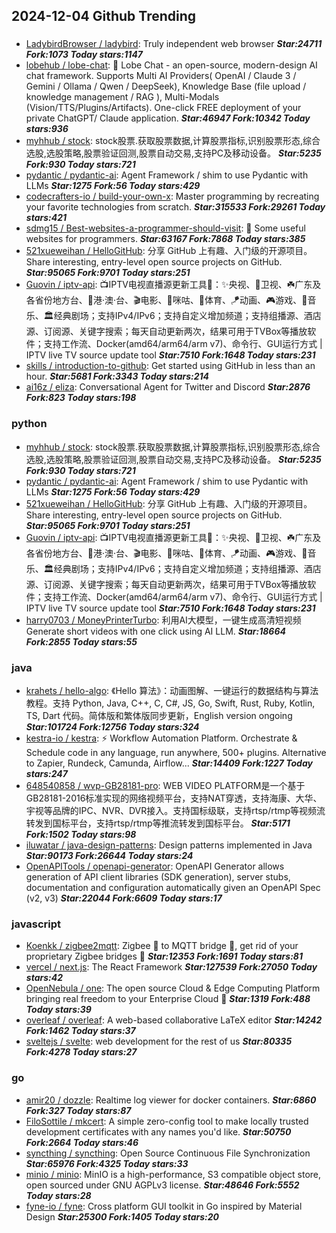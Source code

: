 ## 2024-12-04 Github Trending

### 
* [LadybirdBrowser / ladybird](https://github.com/LadybirdBrowser/ladybird): Truly independent web browser ***Star:24711 Fork:1073 Today stars:1147***
* [lobehub / lobe-chat](https://github.com/lobehub/lobe-chat): 🤯 Lobe Chat - an open-source, modern-design AI chat framework. Supports Multi AI Providers( OpenAI / Claude 3 / Gemini / Ollama / Qwen / DeepSeek), Knowledge Base (file upload / knowledge management / RAG ), Multi-Modals (Vision/TTS/Plugins/Artifacts). One-click FREE deployment of your private ChatGPT/ Claude application. ***Star:46947 Fork:10342 Today stars:936***
* [myhhub / stock](https://github.com/myhhub/stock): stock股票.获取股票数据,计算股票指标,识别股票形态,综合选股,选股策略,股票验证回测,股票自动交易,支持PC及移动设备。 ***Star:5235 Fork:930 Today stars:721***
* [pydantic / pydantic-ai](https://github.com/pydantic/pydantic-ai): Agent Framework / shim to use Pydantic with LLMs ***Star:1275 Fork:56 Today stars:429***
* [codecrafters-io / build-your-own-x](https://github.com/codecrafters-io/build-your-own-x): Master programming by recreating your favorite technologies from scratch. ***Star:315533 Fork:29261 Today stars:421***
* [sdmg15 / Best-websites-a-programmer-should-visit](https://github.com/sdmg15/Best-websites-a-programmer-should-visit): 🔗 Some useful websites for programmers. ***Star:63167 Fork:7868 Today stars:385***
* [521xueweihan / HelloGitHub](https://github.com/521xueweihan/HelloGitHub): 分享 GitHub 上有趣、入门级的开源项目。Share interesting, entry-level open source projects on GitHub. ***Star:95065 Fork:9701 Today stars:251***
* [Guovin / iptv-api](https://github.com/Guovin/iptv-api): 📺IPTV电视直播源更新工具🚀：✨央视、📡卫视、☘️广东及各省份地方台、🌊港·澳·台、🎬电影、🎥咪咕、🏀体育、🪁动画、🎮游戏、🎵音乐、🏛经典剧场；支持IPv4/IPv6；支持自定义增加频道；支持组播源、酒店源、订阅源、关键字搜索；每天自动更新两次，结果可用于TVBox等播放软件；支持工作流、Docker(amd64/arm64/arm v7)、命令行、GUI运行方式 | IPTV live TV source update tool ***Star:7510 Fork:1648 Today stars:231***
* [skills / introduction-to-github](https://github.com/skills/introduction-to-github): Get started using GitHub in less than an hour. ***Star:5681 Fork:3343 Today stars:214***
* [ai16z / eliza](https://github.com/ai16z/eliza): Conversational Agent for Twitter and Discord ***Star:2876 Fork:823 Today stars:198***

### python
* [myhhub / stock](https://github.com/myhhub/stock): stock股票.获取股票数据,计算股票指标,识别股票形态,综合选股,选股策略,股票验证回测,股票自动交易,支持PC及移动设备。 ***Star:5235 Fork:930 Today stars:721***
* [pydantic / pydantic-ai](https://github.com/pydantic/pydantic-ai): Agent Framework / shim to use Pydantic with LLMs ***Star:1275 Fork:56 Today stars:429***
* [521xueweihan / HelloGitHub](https://github.com/521xueweihan/HelloGitHub): 分享 GitHub 上有趣、入门级的开源项目。Share interesting, entry-level open source projects on GitHub. ***Star:95065 Fork:9701 Today stars:251***
* [Guovin / iptv-api](https://github.com/Guovin/iptv-api): 📺IPTV电视直播源更新工具🚀：✨央视、📡卫视、☘️广东及各省份地方台、🌊港·澳·台、🎬电影、🎥咪咕、🏀体育、🪁动画、🎮游戏、🎵音乐、🏛经典剧场；支持IPv4/IPv6；支持自定义增加频道；支持组播源、酒店源、订阅源、关键字搜索；每天自动更新两次，结果可用于TVBox等播放软件；支持工作流、Docker(amd64/arm64/arm v7)、命令行、GUI运行方式 | IPTV live TV source update tool ***Star:7510 Fork:1648 Today stars:231***
* [harry0703 / MoneyPrinterTurbo](https://github.com/harry0703/MoneyPrinterTurbo): 利用AI大模型，一键生成高清短视频 Generate short videos with one click using AI LLM. ***Star:18664 Fork:2855 Today stars:55***

### java
* [krahets / hello-algo](https://github.com/krahets/hello-algo): 《Hello 算法》：动画图解、一键运行的数据结构与算法教程。支持 Python, Java, C++, C, C#, JS, Go, Swift, Rust, Ruby, Kotlin, TS, Dart 代码。简体版和繁体版同步更新，English version ongoing ***Star:101724 Fork:12756 Today stars:324***
* [kestra-io / kestra](https://github.com/kestra-io/kestra): ⚡ Workflow Automation Platform. Orchestrate & Schedule code in any language, run anywhere, 500+ plugins. Alternative to Zapier, Rundeck, Camunda, Airflow... ***Star:14409 Fork:1227 Today stars:247***
* [648540858 / wvp-GB28181-pro](https://github.com/648540858/wvp-GB28181-pro): WEB VIDEO PLATFORM是一个基于GB28181-2016标准实现的网络视频平台，支持NAT穿透，支持海康、大华、宇视等品牌的IPC、NVR、DVR接入。支持国标级联，支持rtsp/rtmp等视频流转发到国标平台，支持rtsp/rtmp等推流转发到国标平台。 ***Star:5171 Fork:1502 Today stars:98***
* [iluwatar / java-design-patterns](https://github.com/iluwatar/java-design-patterns): Design patterns implemented in Java ***Star:90173 Fork:26644 Today stars:24***
* [OpenAPITools / openapi-generator](https://github.com/OpenAPITools/openapi-generator): OpenAPI Generator allows generation of API client libraries (SDK generation), server stubs, documentation and configuration automatically given an OpenAPI Spec (v2, v3) ***Star:22044 Fork:6609 Today stars:17***

### javascript
* [Koenkk / zigbee2mqtt](https://github.com/Koenkk/zigbee2mqtt): Zigbee 🐝 to MQTT bridge 🌉, get rid of your proprietary Zigbee bridges 🔨 ***Star:12353 Fork:1691 Today stars:81***
* [vercel / next.js](https://github.com/vercel/next.js): The React Framework ***Star:127539 Fork:27050 Today stars:42***
* [OpenNebula / one](https://github.com/OpenNebula/one): The open source Cloud & Edge Computing Platform bringing real freedom to your Enterprise Cloud 🚀 ***Star:1319 Fork:488 Today stars:39***
* [overleaf / overleaf](https://github.com/overleaf/overleaf): A web-based collaborative LaTeX editor ***Star:14242 Fork:1462 Today stars:37***
* [sveltejs / svelte](https://github.com/sveltejs/svelte): web development for the rest of us ***Star:80335 Fork:4278 Today stars:27***

### go
* [amir20 / dozzle](https://github.com/amir20/dozzle): Realtime log viewer for docker containers. ***Star:6860 Fork:327 Today stars:87***
* [FiloSottile / mkcert](https://github.com/FiloSottile/mkcert): A simple zero-config tool to make locally trusted development certificates with any names you'd like. ***Star:50750 Fork:2664 Today stars:46***
* [syncthing / syncthing](https://github.com/syncthing/syncthing): Open Source Continuous File Synchronization ***Star:65976 Fork:4325 Today stars:33***
* [minio / minio](https://github.com/minio/minio): MinIO is a high-performance, S3 compatible object store, open sourced under GNU AGPLv3 license. ***Star:48646 Fork:5552 Today stars:28***
* [fyne-io / fyne](https://github.com/fyne-io/fyne): Cross platform GUI toolkit in Go inspired by Material Design ***Star:25300 Fork:1405 Today stars:20***
